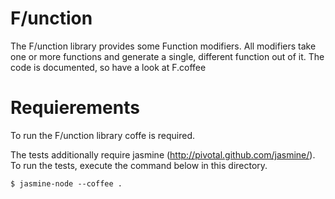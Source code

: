F/unction
=========

The F/unction library provides some Function modifiers.
All modifiers take one or more functions and generate a single, different function out of it.
The code is documented, so have a look at F.coffee

Requierements
=============

To run the F/unction library coffe is required.

The tests additionally require jasmine (http://pivotal.github.com/jasmine/).
To run the tests, execute the command below in this directory.

    $ jasmine-node --coffee .
